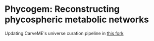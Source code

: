 # Phycogem: Reconstructing phycospheric metabolic networks

Updating CarveME's universe curation pipeline in [this fork](https://github.com/Robaina/carveme_expanded_universe)